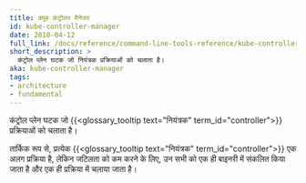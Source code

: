 ```yaml
---
title: क्यूब कंट्रोलर मैनेजर
id: kube-controller-manager
date: 2018-04-12
full_link: /docs/reference/command-line-tools-reference/kube-controller-manager/
short_description: >
  कंट्रोल प्लेन घटक जो नियंत्रक प्रक्रियाओं को चलाता है।
aka: kube-controller-manager
tags:
- architecture
- fundamental
---
```

 कंट्रोल प्लेन घटक जो {{<glossary_tooltip text="नियंत्रक" term_id="controller">}} प्रक्रियाओं को चलाता है।

<!--more-->

तार्किक रूप से, प्रत्येक {{<glossary_tooltip text="नियंत्रक" term_id="controller">}} एक अलग प्रक्रिया है, लेकिन जटिलता को कम करने के लिए, उन सभी को एक ही बाइनरी में संकलित किया जाता है और एक ही प्रक्रिया में चलाया जाता है।